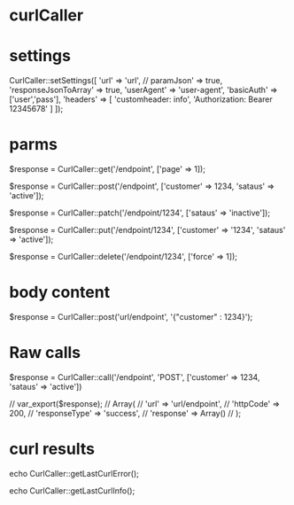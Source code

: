 # curlCaller


# settings

CurlCaller::setSettings([
    'url' => 'url',
    // paramJson' => true,
    'responseJsonToArray' => true,
    'userAgent' => 'user-agent', 
    'basicAuth' => ['user','pass'],
    'headers' => [
        'customheader: info', 'Authorization: Bearer 12345678'
    ]
]);

# parms
$response = CurlCaller::get('/endpoint', ['page' => 1]);

$response = CurlCaller::post('/endpoint', ['customer' => 1234, 'sataus' => 'active']);

$response = CurlCaller::patch('/endpoint/1234', ['sataus' => 'inactive']);

$response = CurlCaller::put('/endpoint/1234', ['customer' => '1234', 'sataus' => 'active']);

$response = CurlCaller::delete('/endpoint/1234', ['force' => 1]);

# body content
$response = CurlCaller::post('url/endpoint', '{"customer" : 1234}');

# Raw calls
$response = CurlCaller::call('/endpoint', 'POST', ['customer' => 1234, 'sataus' => 'active'])

// var_export($response);
// Array(
//    'url' => 'url/endpoint',
//    'httpCode' => 200,
//    'responseType' => 'success',
//    'response' => Array()
// );

# curl results
echo CurlCaller::getLastCurlError();

echo CurlCaller::getLastCurlInfo();
